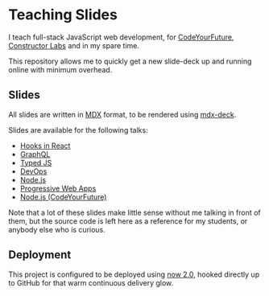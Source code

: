 # Teaching Slides

I teach full-stack JavaScript web development, for [CodeYourFuture][cyf], [Constructor Labs][cl] and in my spare time.

This repository allows me to quickly get a new slide-deck up and running online with minimum overhead.

## Slides

All slides are written in [MDX][mdx] format, to be rendered using [mdx-deck][mdxdeck].

Slides are available for the following talks:

- [Hooks in React](./decks/react-hooks/)
- [GraphQL](./decks/graphql/)
- [Typed JS](./decks/typedjs/)
- [DevOps](./decks/devops/)
- [Node.js](./decks/node/)
- [Progressive Web Apps](./decks/pwas/)
- [Node.js (CodeYourFuture)](./decks/cyf-node/)

Note that a lot of these slides make little sense without me talking in front of them, but the source code is left here as a reference for my students, or anybody else who is curious.

## Deployment

This project is configured to be deployed using [now 2.0][now], hooked directly up to GitHub for that warm continuous delivery glow.

[cl]: https://www.constructorlabs.com/
[cyf]: https://codeyourfuture.io
[mdx]: https://github.com/mdx-js/mdx
[mdxdeck]: https://github.com/jxnblk/mdx-deck
[now]: https://now.sh/
